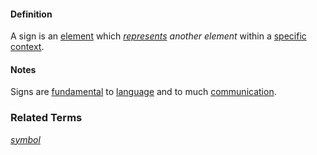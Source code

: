 #### Definition

A sign is an [element](https://github.com/gcassel/Modular-Organization-Terminology/blob/master/terms/element.md) which *[represents](https://github.com/gcassel/Modular-Organization-Terminology/blob/master/terms/represent.md) another element* within a [specific](https://github.com/gcassel/Modular-Organization-Terminology/blob/master/terms/specific.md) [context](https://github.com/gcassel/Modular-Organization-Terminology/blob/master/terms/context.md).

#### Notes

Signs are [fundamental](https://github.com/gcassel/Modular-Organization-Terminology/blob/master/terms/base.md) to [language](https://github.com/gcassel/Modular-Organization-Terminology/blob/master/terms/language.md) and to much [communication](https://github.com/gcassel/Modular-Organization-Terminology/blob/master/terms/communication.md).

### Related Terms 

*[symbol](https://github.com/gcassel/Modular-Organization-Terminology/blob/master/terms/symbol.md)*
